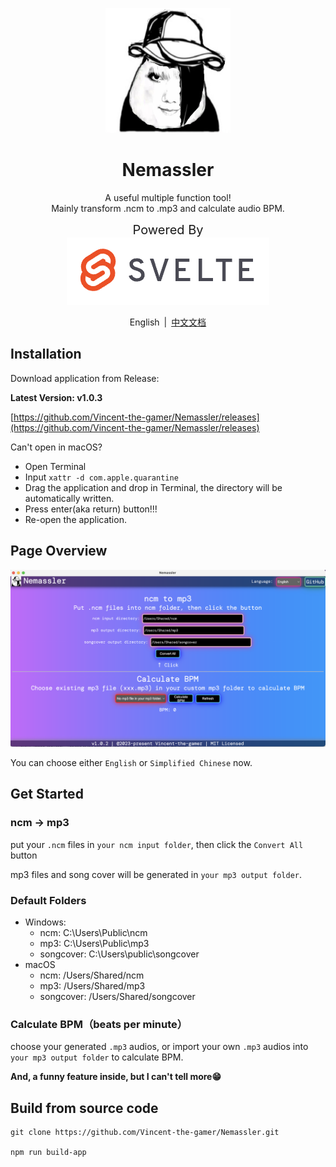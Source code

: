 <p align="center">
  <img src="./.github/TitleLogo.png" width="200" height="200"/>
</p>
<h1 align="center">Nemassler</h1>
<p align="center">
  A useful multiple function tool! <br/>
  Mainly transform .ncm to .mp3 and calculate audio BPM.
</p>

<p align="center">
  <span style="font-size: 20px;">Powered By</span>
  <br/>
  <a href="https://www.svelte.cn/" target="_blank">
    <img src="./.github/svelte.png"/>
  </a>
  <br/>
</p>

<p align="center">
  <span>English</span>
  <span style="margin: 3px;">|</span>
  <a href="./README_ZH.md" target="_blank">中文文档</a>
</p>

## Installation
Download application from Release: 

**Latest Version: v1.0.3**

[https://github.com/Vincent-the-gamer/Nemassler/releases](https://github.com/Vincent-the-gamer/Nemassler/releases)

Can't open in macOS?
* Open Terminal
* Input `xattr -d com.apple.quarantine `
* Drag the application and drop in Terminal, the directory will be automatically written.
* Press enter(aka return) button!!!
* Re-open the application.

## Page Overview

![page](./.github/page.png)

You can choose either `English` or `Simplified Chinese` now.

## Get Started

### ncm -> mp3
put your `.ncm` files in `your ncm input folder`, then click the `Convert All` button

mp3 files and song cover will be generated in `your mp3 output folder`.

### Default Folders
* Windows: 
    * ncm: C:\\Users\\Public\\ncm
    * mp3: C:\\Users\\Public\\mp3
    * songcover: C:\\Users\\public\\songcover
* macOS
    * ncm: /Users/Shared/ncm
    * mp3: /Users/Shared/mp3
    * songcover: /Users/Shared/songcover

### Calculate BPM（beats per minute）
choose your generated `.mp3` audios, or import your own `.mp3` audios into `your mp3 output folder` to calculate BPM.

**And, a funny feature inside, but I can't tell more😁**

## Build from source code
~~~shell
git clone https://github.com/Vincent-the-gamer/Nemassler.git

npm run build-app
~~~